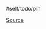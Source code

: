 #self/todo/pin 

[Source](https://docs.microsoft.com/en-us/dotnet/api/system.threading.threadpool.queueuserworkitem?redirectedfrom=MSDN&view=netframework-4.8#overloads)
